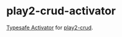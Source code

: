 play2-crud-activator
====================

[Typesafe Activator](http://typesafe.com/activator) for [play2-crud](https://github.com/hakandilek/play2-crud). 
